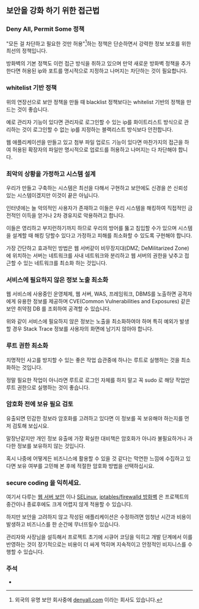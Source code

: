 ## 보안을 강화 하기 위한 접근법 

<!-- toc -->

### Deny All, Permit Some 정책

"모든 걸 차단하고 필요한 것만 허용"[^1]하는 정책은 단순하면서 강력한 정보 보호를 위한 최선의 정책입니다. 

방화벽의 기본 정책도 이런 접근 방식을 취하고 있으며 만약 새로운 방화벽 정책을 추가한다면 허용된 ip와 포트를 명시적으로 지정하고 나머지는 차단하는 것이 필요합니다.


### whitelist 기반 정책

위의 연장선으로 보안 정책을 만들 때 blacklist 정책보다는 whitelist 기반의 정책을 만드는 것이 좋습니다.

예로 관리자 기능이 있다면 관리자로 로그인할 수 있는 ip를 화이트리스트 방식으로 관리하는 것이 로그인할 수 없는 ip를 지정하는 블랙리스트 방식보다 안전합니다.

웹 애플리케이션을 만들고 있고 첨부 파일 업로드 기능이 있다면 마찬가지의 접근을 하여 허용된 확장자의 파일만 명시적으로 업로드를 허용하고 나머지는 다 차단해야 합니다.

### 최악의 상황을 가정하고 시스템 설계

우리가 만들고 구축하는 시스템은 최선을 다해서 구현하고 보안에도 신경을 쓴 신뢰성 있는 시스템이겠지만 이것이 끝은 아닙니다.

인터넷에는 늘 악의적인 사용자가 존재하고 이들은 우리 시스템을 해킹하여 직접적인 금전적인 이득을 얻거나 2차 경유지로 악용하려고 합니다.

이들은 영리하고 부지런하기까지 하므로 우리의 방어를 뚫고 침입할 수가 있으며 시스템을 설계할 때 해킹 당할수 있다고 가정하고 피해를 최소화할 수 있도록 구현해야 합니다.

가장 간단하고 효과적인 방법은 웹 서버같이 비무장지대(DMZ; DeMilitarized Zone)에 위치하는 서버는 네트워크를 사내 네트워크와 분리하고 웹 서버의 권한을 낮추고 접근할 수 있는 네트워크를 최소화 하는 것입니다.

### 서비스에 필요하지 않은 정보 노출 최소화

웹 서비스에 사용중인 운영체제, 웹 서버, WAS, 프레임워크, DBMS를 노출하면 공격자에게 유용한 정보를 제공하며 CVE(Common Vulnerabilities and Exposures) 같은 보안 취약점 DB 를 조회하여 공격할 수 있습니다.

위와 같이 서비스에 필요하지 않은 정보는 노출을 최소화하여야 하며 특히 예외가 발생할 경우 Stack Trace 정보를 사용자의 화면에 남기지 않아야 합니다.

### 루트 권한 최소화

치명적인 사고를 방지할 수 있는 좋은 작업 습관중에 하나는 루트로 실행하는 것을 최소화하는 것입니다.

정말 필요한 작업이 아니라면 루트로 로그인 자체를 하지 말고 꼭 sudo 로 해당 작업만 루트 권한으로 실행하는 것이 좋습니다.

### 암호화 전에 보유 필요 검토

유출되면 민감한 정보라 암호화를 고려하고 있다면 이 정보를 꼭 보유해야 하는지를 먼저 검토해 보십시요.

말장난같지만 개인 정보 유출에 가장 확실한 대비책은 암호화가 아니라 불필요하거나 과다한 정보를 보유하지 않는 것입니다.

혹시 나중에 어떻게든 비즈니스에 활용할 수 있을 것 같다는 막연한 느낌에 수집하고 있다면 보유 여부를 고민해 본 후에 적절한 암호화 방법을 선택하십시요.

### secure coding 을 익히세요.

여기서 다루는 [웹 서버 보안](web-server.md) 이나 [SELinux](selinux.md), [iptables/firewalld 방화벽](firewall.md) 은 프로젝트의 중간이나 종료후에도 크게 어렵지 않게 적용할 수 있습니다.

하지만 보안을 고려하지 않고 작성된 애플리케이션은 수정하려면 엄청난 시간과 비용이 발생하고 비즈니스를 한 순간에 무너뜨릴수 있습니다. 


관리자와 사장님을 설득해서 프로젝트 초기에 시큐어 코딩을 익히고 개발 단계에서 이를 반영하는 것이 장기적으로는 비용이 더 싸게 먹히며 지속적이고 안정적인 비지니스를 수행할 수 있습니다.


### 주석
* [^1]: 외국의 유명 보안 회사중에 [denyall.com](http://denyall.com) 이라는 회사도 있습니다.